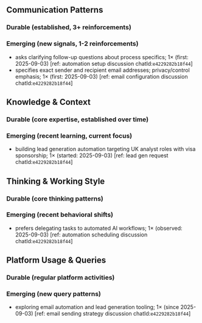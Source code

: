 ## Communication Patterns
### Durable (established, 3+ reinforcements)

### Emerging (new signals, 1-2 reinforcements)
- asks clarifying follow-up questions about process specifics; 1× (first: 2025-09-03) [ref: automation setup discussion chatId:`e4229282b18f44`]
- specifies exact sender and recipient email addresses; privacy/control emphasis; 1× (first: 2025-09-03) [ref: email configuration discussion chatId:`e4229282b18f44`]

## Knowledge & Context
### Durable (core expertise, established over time)

### Emerging (recent learning, current focus)
- building lead generation automation targeting UK analyst roles with visa sponsorship; 1× (started: 2025-09-03) [ref: lead gen request chatId:`e4229282b18f44`]

## Thinking & Working Style
### Durable (core thinking patterns)

### Emerging (recent behavioral shifts)
- prefers delegating tasks to automated AI workflows; 1× (observed: 2025-09-03) [ref: automation scheduling discussion chatId:`e4229282b18f44`]

## Platform Usage & Queries
### Durable (regular platform activities)

### Emerging (new query patterns)
- exploring email automation and lead generation tooling; 1× (since 2025-09-03) [ref: email sending strategy discussion chatId:`e4229282b18f44`]